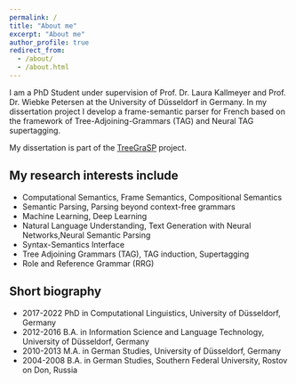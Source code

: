 ```yaml
---
permalink: /
title: "About me"
excerpt: "About me"
author_profile: true
redirect_from: 
  - /about/
  - /about.html
---
```



I am a PhD Student  under supervision of Prof. Dr. Laura Kallmeyer and Prof. Dr. Wiebke Petersen at the University of Düsseldorf in Germany. In my dissertation project I develop a frame-semantic parser for French based on the framework of Tree-Adjoining-Grammars (TAG) and Neural TAG supertagging.

My dissertation is part of the [TreeGraSP](https://treegrasp.phil.hhu.de) project.

My research interests include
------
- Computational Semantics, Frame Semantics, Compositional Semantics
- Semantic Parsing, Parsing beyond context-free grammars
- Machine Learning, Deep Learning
- Natural Language Understanding, Text Generation with Neural Networks,Neural Semantic Parsing
- Syntax-Semantics Interface
- Tree Adjoining Grammars (TAG), TAG induction, Supertagging
- Role and Reference Grammar (RRG)


Short biography
------
- 2017-2022 PhD in Computational Linguistics, University of Düsseldorf, Germany
- 2012-2016 B.A. in Information Science and Language Technology, University of Düsseldorf, Germany
- 2010-2013 M.A. in German Studies, University of Düsseldorf, Germany
- 2004-2008 B.A. in German Studies, Southern Federal University, Rostov on Don, Russia


